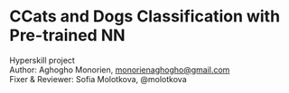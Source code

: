 # CCats and Dogs Classification with Pre-trained NN
Hyperskill project  
Author: Aghogho Monorien, monorienaghogho@gmail.com  
Fixer & Reviewer: Sofia Molotkova, @molotkova
